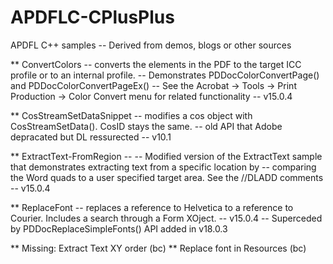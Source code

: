 # APDFLC-CPlusPlus

APDFL C++ samples -- Derived from demos, blogs or other sources

** ConvertColors -- converts the elements in the PDF to the target ICC profile or to an internal profile. 
  -- Demonstrates PDDocColorConvertPage() and PDDocColorConvertPageEx()
  -- See the Acrobat -> Tools -> Print Production -> Color Convert menu for related functionality
  -- v15.0.4

** CosStreamSetDataSnippet -- modifies a cos object with CosStreamSetData(). CosID stays the same. 
  -- old API that Adobe depracated but DL ressurected
  -- v10.1
  
** ExtractText-FromRegion -- 
  -- Modified version of the ExtractText sample that demonstrates extracting text from a specific location by 
  -- comparing the Word quads to a user specified target area. See the //DLADD comments
  -- v15.0.4
  
** ReplaceFont -- replaces a reference to Helvetica to a reference to Courier. Includes a search through a Form XOject.
  -- v15.0.4
  -- Superceded by PDDocReplaceSimpleFonts() API added in v18.0.3

** Missing: Extract Text XY order (bc)
** Replace font in Resources (bc)
